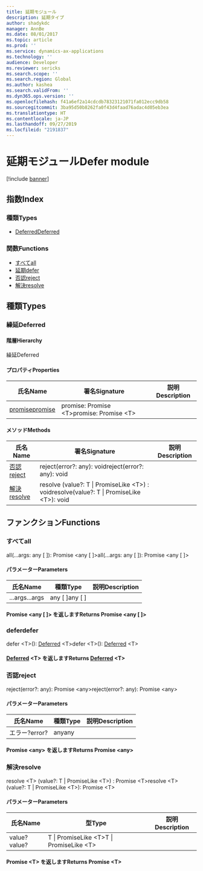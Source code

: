 ```yaml
---
title: 延期モジュール
description: 延期タイプ
author: shadykdc
manager: AnnBe
ms.date: 08/01/2017
ms.topic: article
ms.prod: ''
ms.service: dynamics-ax-applications
ms.technology: ''
audience: Developer
ms.reviewer: sericks
ms.search.scope: ''
ms.search.region: Global
ms.author: kashea
ms.search.validFrom: ''
ms.dyn365.ops.version: ''
ms.openlocfilehash: f41a6ef2a14cdcdb78323121071fa012ecc9db58
ms.sourcegitcommit: 3ba95d50b8262fa0f43d4faad76adac4d05eb3ea
ms.translationtype: HT
ms.contentlocale: ja-JP
ms.lasthandoff: 09/27/2019
ms.locfileid: "2191837"
---
```

# <a name="defer-module"></a><span data-ttu-id="8b3fa-103">延期モジュール</span><span class="sxs-lookup"><span data-stu-id="8b3fa-103">Defer module</span></span>

[!include [banner](../../../../includes/banner.md)]

## <a name="index"></a><span data-ttu-id="8b3fa-104">指数</span><span class="sxs-lookup"><span data-stu-id="8b3fa-104">Index</span></span>

### <a name="types"></a><span data-ttu-id="8b3fa-105">種類</span><span class="sxs-lookup"><span data-stu-id="8b3fa-105">Types</span></span>

* [<span data-ttu-id="8b3fa-106">Deferred</span><span class="sxs-lookup"><span data-stu-id="8b3fa-106">Deferred</span></span>](../interfaces/defer-ideferred.md)

### <a name="functions"></a><span data-ttu-id="8b3fa-107">関数</span><span class="sxs-lookup"><span data-stu-id="8b3fa-107">Functions</span></span>

* [<span data-ttu-id="8b3fa-108">すべて</span><span class="sxs-lookup"><span data-stu-id="8b3fa-108">all</span></span>](defer.md#all)
* [<span data-ttu-id="8b3fa-109">延期</span><span class="sxs-lookup"><span data-stu-id="8b3fa-109">defer</span></span>](defer.md)
* [<span data-ttu-id="8b3fa-110">否認</span><span class="sxs-lookup"><span data-stu-id="8b3fa-110">reject</span></span>](defer.md#reject)
* [<span data-ttu-id="8b3fa-111">解決</span><span class="sxs-lookup"><span data-stu-id="8b3fa-111">resolve</span></span>](defer.md#resolve)

## <a name="types"></a><span data-ttu-id="8b3fa-112">種類</span><span class="sxs-lookup"><span data-stu-id="8b3fa-112">Types</span></span>


### <a name="deferred"></a><span data-ttu-id="8b3fa-113">繰延</span><span class="sxs-lookup"><span data-stu-id="8b3fa-113">Deferred</span></span>

#### <a name="hierarchy"></a><span data-ttu-id="8b3fa-114">階層</span><span class="sxs-lookup"><span data-stu-id="8b3fa-114">Hierarchy</span></span>

<span data-ttu-id="8b3fa-115">繰延</span><span class="sxs-lookup"><span data-stu-id="8b3fa-115">Deferred</span></span> <br>

#### <a name="properties"></a><span data-ttu-id="8b3fa-116">プロパティ</span><span class="sxs-lookup"><span data-stu-id="8b3fa-116">Properties</span></span>

| <span data-ttu-id="8b3fa-117">氏名</span><span class="sxs-lookup"><span data-stu-id="8b3fa-117">Name</span></span> | <span data-ttu-id="8b3fa-118">署名</span><span class="sxs-lookup"><span data-stu-id="8b3fa-118">Signature</span></span> | <span data-ttu-id="8b3fa-119">説明</span><span class="sxs-lookup"><span data-stu-id="8b3fa-119">Description</span></span> |
| ---- | --------- | ----------- |
| [<span data-ttu-id="8b3fa-120">promise</span><span class="sxs-lookup"><span data-stu-id="8b3fa-120">promise</span></span>](../interfaces/defer-ideferred.md#promise) |<span data-ttu-id="8b3fa-121">promise: Promise &lt;T&gt;</span><span class="sxs-lookup"><span data-stu-id="8b3fa-121">promise: Promise &lt;T&gt;</span></span> <br>|  |

#### <a name="methods"></a><span data-ttu-id="8b3fa-122">メソッド</span><span class="sxs-lookup"><span data-stu-id="8b3fa-122">Methods</span></span>

| <span data-ttu-id="8b3fa-123">氏名</span><span class="sxs-lookup"><span data-stu-id="8b3fa-123">Name</span></span> | <span data-ttu-id="8b3fa-124">署名</span><span class="sxs-lookup"><span data-stu-id="8b3fa-124">Signature</span></span> | <span data-ttu-id="8b3fa-125">説明</span><span class="sxs-lookup"><span data-stu-id="8b3fa-125">Description</span></span> |
| ---- | --------- | ----------- |
| [<span data-ttu-id="8b3fa-126">否認</span><span class="sxs-lookup"><span data-stu-id="8b3fa-126">reject</span></span>](../interfaces/defer-ideferred.md#reject) |<span data-ttu-id="8b3fa-127">reject(error?: any): void</span><span class="sxs-lookup"><span data-stu-id="8b3fa-127">reject(error?: any): void</span></span>|  |
| [<span data-ttu-id="8b3fa-128">解決</span><span class="sxs-lookup"><span data-stu-id="8b3fa-128">resolve</span></span>](../interfaces/defer-ideferred.md#resolve) |<span data-ttu-id="8b3fa-129">resolve (value?: T &#124; PromiseLike &lt;T&gt;) : void</span><span class="sxs-lookup"><span data-stu-id="8b3fa-129">resolve(value?: T &#124; PromiseLike &lt;T&gt;): void</span></span>|  |

## <a name="functions"></a><span data-ttu-id="8b3fa-130">ファンクション</span><span class="sxs-lookup"><span data-stu-id="8b3fa-130">Functions</span></span>


### <a name="all"></a><span data-ttu-id="8b3fa-131">すべて</span><span class="sxs-lookup"><span data-stu-id="8b3fa-131">all</span></span>
<span data-ttu-id="8b3fa-132">all(...args: any [ ]): Promise &lt;any [ ]&gt;</span><span class="sxs-lookup"><span data-stu-id="8b3fa-132">all(...args: any [ ]): Promise &lt;any [ ]&gt;</span></span>




#### <a name="parameters"></a><span data-ttu-id="8b3fa-133">パラメーター</span><span class="sxs-lookup"><span data-stu-id="8b3fa-133">Parameters</span></span>

| <span data-ttu-id="8b3fa-134">氏名</span><span class="sxs-lookup"><span data-stu-id="8b3fa-134">Name</span></span> | <span data-ttu-id="8b3fa-135">種類</span><span class="sxs-lookup"><span data-stu-id="8b3fa-135">Type</span></span> | <span data-ttu-id="8b3fa-136">説明</span><span class="sxs-lookup"><span data-stu-id="8b3fa-136">Description</span></span> |
| ---- | ---- | ----------- |
| <span data-ttu-id="8b3fa-137">...args</span><span class="sxs-lookup"><span data-stu-id="8b3fa-137">...args</span></span>|<span data-ttu-id="8b3fa-138">any [ ]</span><span class="sxs-lookup"><span data-stu-id="8b3fa-138">any [ ]</span></span>||

#### <a name="returns-promise-ltany--gt"></a><span data-ttu-id="8b3fa-139">Promise &lt;any [ ]&gt; を返します</span><span class="sxs-lookup"><span data-stu-id="8b3fa-139">Returns Promise &lt;any [ ]&gt;</span></span>


### <a name="defer"></a><span data-ttu-id="8b3fa-140">defer</span><span class="sxs-lookup"><span data-stu-id="8b3fa-140">defer</span></span>
<span data-ttu-id="8b3fa-141">defer &lt;T&gt;(): [Deferred](../interfaces/defer-ideferred.md) &lt;T&gt;</span><span class="sxs-lookup"><span data-stu-id="8b3fa-141">defer &lt;T&gt;(): [Deferred](../interfaces/defer-ideferred.md) &lt;T&gt;</span></span>



#### <a name="returns-deferredinterfacesdefer-ideferredmd-lttgt"></a><span data-ttu-id="8b3fa-142">[Deferred](../interfaces/defer-ideferred.md) &lt;T&gt; を返します</span><span class="sxs-lookup"><span data-stu-id="8b3fa-142">Returns [Deferred](../interfaces/defer-ideferred.md) &lt;T&gt;</span></span>


### <a name="reject"></a><span data-ttu-id="8b3fa-143">否認</span><span class="sxs-lookup"><span data-stu-id="8b3fa-143">reject</span></span>
<span data-ttu-id="8b3fa-144">reject(error?: any): Promise &lt;any&gt;</span><span class="sxs-lookup"><span data-stu-id="8b3fa-144">reject(error?: any): Promise &lt;any&gt;</span></span>




#### <a name="parameters"></a><span data-ttu-id="8b3fa-145">パラメーター</span><span class="sxs-lookup"><span data-stu-id="8b3fa-145">Parameters</span></span>

| <span data-ttu-id="8b3fa-146">氏名</span><span class="sxs-lookup"><span data-stu-id="8b3fa-146">Name</span></span> | <span data-ttu-id="8b3fa-147">種類</span><span class="sxs-lookup"><span data-stu-id="8b3fa-147">Type</span></span> | <span data-ttu-id="8b3fa-148">説明</span><span class="sxs-lookup"><span data-stu-id="8b3fa-148">Description</span></span> |
| ---- | ---- | ----------- |
| <span data-ttu-id="8b3fa-149">エラー?</span><span class="sxs-lookup"><span data-stu-id="8b3fa-149">error?</span></span>|<span data-ttu-id="8b3fa-150">any</span><span class="sxs-lookup"><span data-stu-id="8b3fa-150">any</span></span>||

#### <a name="returns-promise-ltanygt"></a><span data-ttu-id="8b3fa-151">Promise &lt;any&gt; を返します</span><span class="sxs-lookup"><span data-stu-id="8b3fa-151">Returns Promise &lt;any&gt;</span></span>


### <a name="resolve"></a><span data-ttu-id="8b3fa-152">解決</span><span class="sxs-lookup"><span data-stu-id="8b3fa-152">resolve</span></span>
<span data-ttu-id="8b3fa-153">resolve &lt;T&gt; (value?: T &#124; PromiseLike &lt;T&gt;) : Promise &lt;T&gt;</span><span class="sxs-lookup"><span data-stu-id="8b3fa-153">resolve &lt;T&gt;(value?: T &#124; PromiseLike &lt;T&gt;): Promise &lt;T&gt;</span></span>




#### <a name="parameters"></a><span data-ttu-id="8b3fa-154">パラメーター</span><span class="sxs-lookup"><span data-stu-id="8b3fa-154">Parameters</span></span>

| <span data-ttu-id="8b3fa-155">氏名</span><span class="sxs-lookup"><span data-stu-id="8b3fa-155">Name</span></span> | <span data-ttu-id="8b3fa-156">型</span><span class="sxs-lookup"><span data-stu-id="8b3fa-156">Type</span></span> | <span data-ttu-id="8b3fa-157">説明</span><span class="sxs-lookup"><span data-stu-id="8b3fa-157">Description</span></span> |
| ---- | ---- | ----------- |
| <span data-ttu-id="8b3fa-158">value?</span><span class="sxs-lookup"><span data-stu-id="8b3fa-158">value?</span></span>|<span data-ttu-id="8b3fa-159">T &#124; PromiseLike &lt;T&gt;</span><span class="sxs-lookup"><span data-stu-id="8b3fa-159">T &#124; PromiseLike &lt;T&gt;</span></span>||

#### <a name="returns-promise-lttgt"></a><span data-ttu-id="8b3fa-160">Promise &lt;T&gt; を返します</span><span class="sxs-lookup"><span data-stu-id="8b3fa-160">Returns Promise &lt;T&gt;</span></span>

